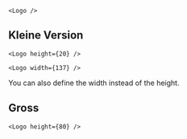 ```react
<Logo />
```

## Kleine Version

```react
<Logo height={20} />
```

```react
<Logo width={137} />
```

You can also define the width instead of the height.

## Gross

```react
<Logo height={80} />
```